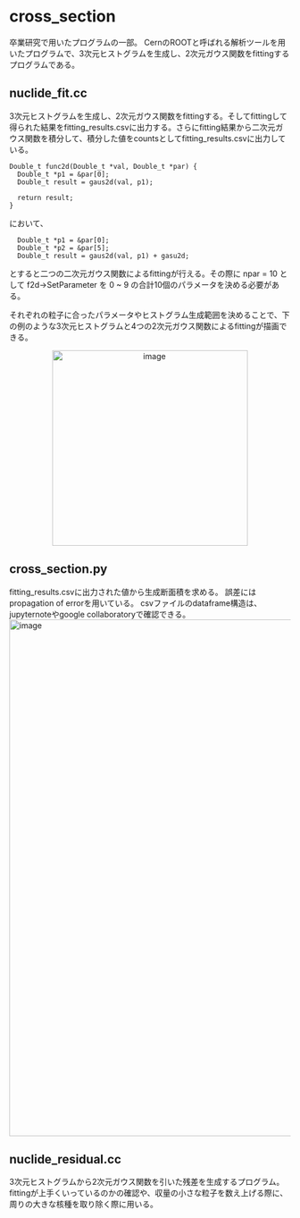 # cross_section
卒業研究で用いたプログラムの一部。
CernのROOTと呼ばれる解析ツールを用いたプログラムで、3次元ヒストグラムを生成し、2次元ガウス関数をfittingするプログラムである。

## nuclide_fit.cc
3次元ヒストグラムを生成し、2次元ガウス関数をfittingする。そしてfittingして得られた結果をfitting_results.csvに出力する。さらにfitting結果から二次元ガウス関数を積分して、積分した値をcountsとしてfitting_results.csvに出力している。
```
Double_t func2d(Double_t *val, Double_t *par) {
  Double_t *p1 = &par[0];
  Double_t result = gaus2d(val, p1);

  return result;
}
```
において、
```
  Double_t *p1 = &par[0];
  Double_t *p2 = &par[5];
  Double_t result = gaus2d(val, p1) + gasu2d;
```
とすると二つの二次元ガウス関数によるfittingが行える。その際に npar = 10 として f2d->SetParameter を 0 ~ 9 の合計10個のパラメータを決める必要がある。

それぞれの粒子に合ったパラメータやヒストグラム生成範囲を決めることで、下の例のような3次元ヒストグラムと4つの2次元ガウス関数によるfittingが描画できる。
<p align="center">
<img width="350" alt="image" src="https://github.com/cfukush/cross_section/assets/132242322/ed022b0b-e52f-483e-853a-2217f73e41d2">
</p>

## cross_section.py
fitting_results.csvに出力された値から生成断面積を求める。
誤差にはpropagation of errorを用いている。
csvファイルのdataframe構造は、jupyternoteやgoogle collaboratoryで確認できる。
<img width="925" alt="image" src="https://github.com/cfukush/cross_section/assets/132242322/037c7b11-fd77-4711-ad23-183a93498fa1">


## nuclide_residual.cc
3次元ヒストグラムから2次元ガウス関数を引いた残差を生成するプログラム。
fittingが上手くいっているのかの確認や、収量の小さな粒子を数え上げる際に、周りの大きな核種を取り除く際に用いる。

